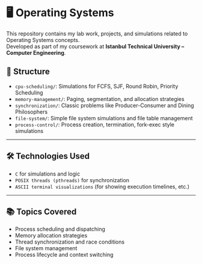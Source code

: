 # 🖥️ Operating Systems 

This repository contains my lab work, projects, and simulations related to Operating Systems concepts.  
Developed as part of my coursework at **Istanbul Technical University – Computer Engineering**.

## 📂 Structure

- `cpu-scheduling/`: Simulations for FCFS, SJF, Round Robin, Priority Scheduling
- `memory-management/`: Paging, segmentation, and allocation strategies
- `synchronization/`: Classic problems like Producer-Consumer and Dining Philosophers
- `file-system/`: Simple file system simulations and file table management
- `process-control/`: Process creation, termination, fork-exec style simulations

---

## 🛠 Technologies Used

- `C` for simulations and logic
- `POSIX threads (pthreads)` for synchronization
- `ASCII terminal visualizations` (for showing execution timelines, etc.)

---

## 📚 Topics Covered

- Process scheduling and dispatching
- Memory allocation strategies
- Thread synchronization and race conditions
- File system management
- Process lifecycle and context switching




